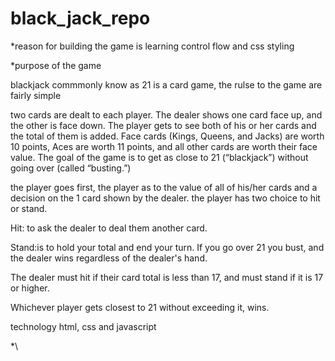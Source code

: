 # black_jack_repo
*reason for building the game is learning control flow and css styling 

*purpose of the game 

  blackjack commmonly know as 21  is a card game,  the rulse to the game are fairly simple 

two cards are dealt to each player. The dealer shows one card face up, and the other is face down.  The player gets to see both of his or her cards and the total of them is added.  Face cards (Kings, Queens, and Jacks) are worth 10 points, Aces are worth 11 points, and all other cards are worth their face value.  The goal of the game is to get as close to 21 (“blackjack”) without going over (called “busting.”)

the player goes first, the player as to the value of all of his/her cards and a decision on the 1 card shown by the dealer. the player has two choice to hit or stand.

Hit: to ask the dealer to deal them another card. 

Stand:is to hold your total and end your turn. If you go over 21 you bust, and the dealer wins regardless of the dealer's hand. 

The dealer must hit if their card total is less than 17, and must stand if it is 17 or higher. 

Whichever player gets closest to 21 without exceeding it, wins.

technology 
html, css and javascript



*\